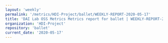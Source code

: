 ```yaml
---
layout: 'weekly'
permalink: '/metrics/HDI-Project/ballet/WEEKLY-REPORT-2020-05-17'
title: 'DAI Lab OSS Metrics Metrics report for ballet | WEEKLY-REPORT-2020-05-17'
organization: 'HDI-Project'
repository: 'ballet'
current_date: '2020-05-17'
---
```

